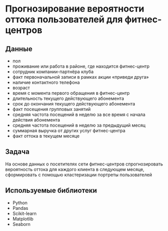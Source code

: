 # Прогнозирование вероятности оттока пользователей для фитнес-центров

## Данные
* пол
* проживание или работа в районе, где находится фитнес-центр
* сотрудник компании-партнёра клуба 
* факт первоначальной записи в рамках акции «приведи друга» 
* наличие контактного телефона
* возраст
* время с момента первого обращения в фитнес-центр 
* длительность текущего действующего абонемента
* срок до окончания текущего действующего абонемента
* факт посещения групповых занятий
* средняя частота посещений в неделю за все время с начала действия абонемента
* средняя частота посещений в неделю за предыдущий месяц
* суммарная выручка от других услуг фитнес-центра
* факт оттока в текущем месяце

## Задача

На основе данных о посетителях сети фитнес-центров спрогнозировать вероятность оттока для каждого клиента в следующем месяце, сформировать с помощью кластеризации портреты пользователей

## Используемые библиотеки

- Python
- Pandas
- Scikit-learn
- Matplotlib
- Seaborn

